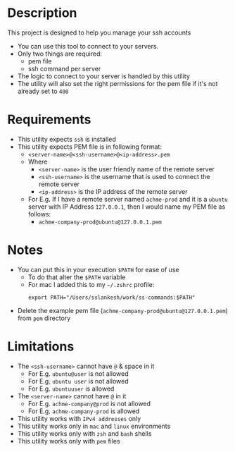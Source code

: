 # Description
This project is designed to help you manage your ssh accounts
- You can use this tool to connect to your servers.
- Only two things are required:
    - pem file
    - ssh command per server
- The logic to connect to your server is handled by this utility
- The utility will also set the right permissions for the pem file if it's not already set to `400`

# Requirements
- This utility expects `ssh` is installed
- This utility expects PEM file is in following format:
    - `<server-name>@<ssh-username>@<ip-address>.pem`
    - Where
        - `<server-name>` is the user friendly name of the remote server
        - `<ssh-username>` is the username that is used to connect the remote server
        - `<ip-address>` is the IP address of the remote server
    - For E.g. If I have a remote server named `achme-prod` and it is a `ubuntu` server with IP Address `127.0.0.1`, then I would name my PEM file as follows:
        - `achme-company-prod@ubuntu@127.0.0.1.pem`

# Notes
- You can put this in your execution `$PATH` for ease of use
    - To do that alter the `$PATH` variable
    - For mac I added this to my `~/.zshrc` profile:
        ```
        export PATH="/Users/sslankesh/work/ss-commands:$PATH"
        ```
- Delete the example pem file (`achme-company-prod@ubuntu@127.0.0.1.pem`) from `pem` directory

# Limitations
- The `<ssh-username>` cannot have `@` & space in it
    - For E.g. `ubuntu@user` is not allowed
    - For E.g. `ubuntu user` is not allowed
    - For E.g. `ubuntuuser` is allowed
- The `<server-name>` cannot have `@` in it
    - For E.g. `achme-company@prod` is not allowed
    - For E.g. `achme-company-prod` is allowed
- This utility works with `IPv4 addresses` only
- This utility works only in `mac` and `linux` environments
- This utility works only with `zsh` and `bash` shells
- This utility works only with `pem` files
